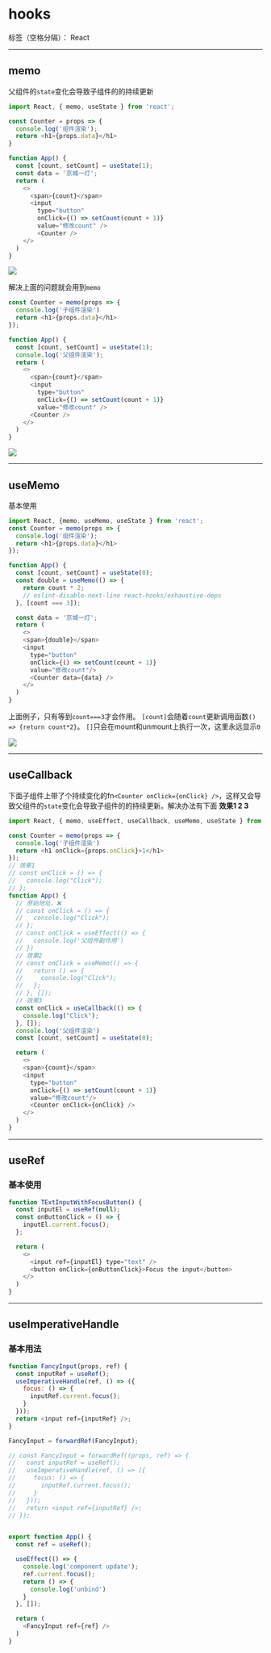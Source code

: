 ﻿# hooks

标签（空格分隔）： React

---

<h2>memo</h2>

父组件的`state`变化会导致子组件的的持续更新

```javascript
import React, { memo, useState } from 'react';

const Counter = props => {
  console.log('组件渲染');
  return <h1>{props.data}</h1>
}

function App() {
  const [count, setCount] = useState(1);
  const data = '京城一灯';
  return (
    <>
      <span>{count}</span>
      <input
        type="button"
        onClick={() => setCount(count + 1)}
        value="修改count" />
        <Counter />
    </>
  )
}
```

<p><img src="https://raw.githubusercontent.com/rel-start/Notes/picture/picture/react-hooks__memo01.gif"></p>

解决上面的问题就会用到`memo`

```javascript
const Counter = memo(props => {
  console.log('子组件渲染')
  return <h1>{props.data}</h1>
});

function App() {
  const [count, setCount] = useState(1);
  console.log('父组件渲染');
  return (
    <>
      <span>{count}</span>
      <input
        type="button"
        onClick={() => setCount(count + 1)}
        value="修改count" />
      <Counter />
    </>
  )
}
```

<p><img src="https://raw.githubusercontent.com/rel-start/Notes/picture/picture/react-hooks__memo02.gif"></p>

<hr/>
<h2>useMemo</h2>

基本使用

```javascript
import React, {memo, useMemo, useState } from 'react';
const Counter = memo(props => {
  console.log('组件渲染');
  return <h1>{props.data}</h1>
});

function App() {
  const [count, setCount] = useState(0);
  const double = useMemo(() => {
    return count * 2;
    // eslint-disable-next-line react-hooks/exhaustive-deps
  }, [count === 3]);

  const data = '京城一灯';
  return (
    <>
    <span>{double}</span>
    <input
      type="button"
      onClick={() => setCount(count + 1)}
      value="修改count"/>
      <Counter data={data} />
    </>
  )
}
```

上面例子，只有等到`count===3`才会作用。
`[count]`会随着`count`更新调用函数`() => {return count*2}`。
`[]`只会在mount和unmount上执行一次，这里永远显示`0`

<p><img src="https://raw.githubusercontent.com/rel-start/Notes/picture/picture/react-hooks__useMemo01.gif"></p>

<hr/>
<h2>useCallback</h2>

下面子组件上带了个持续变化的fn`<Counter onClick={onClick} />`，这样又会导致父组件的`state`变化会导致子组件的的持续更新。解决办法有下面 **效果1 2 3**

```javascript
import React, { memo, useEffect, useCallback, useMemo, useState } from 'react';

const Counter = memo(props => {
  console.log('子组件渲染')
  return <h1 onClick={props.onClick}>1</h1>
});
// 效果1
// const onClick = () => {
//   console.log("Click");
// };
function App() {
  // 原始地址，❌
  // const onClick = () => {
  //   console.log("Click");
  // };
  // const onClick = useEffect(() => {
  //   console.log('父组件副作用')
  // })
  // 效果2
  // const onClick = useMemo(() => {
  //   return () => {
  //     console.log("Click");
  //   };
  // }, []);
  // 效果3
  const onClick = useCallback(() => {
    console.log("Click");
  }, []);
  console.log('父组件渲染')
  const [count, setCount] = useState(0);

  return (
    <>
    <span>{count}</span>
    <input
      type="button"
      onClick={() => setCount(count + 1)}
      value="修改count"/>
      <Counter onClick={onClick} />
    </>
  )
}
```

<hr/>
<h2>useRef</h2>

<h3>基本使用</h3>

```javascript
function TExtInputWithFocusButton() {
  const inputEl = useRef(null);
  const onButtonClick = () => {
    inputEl.current.focus();
  };

  return (
    <>
      <input ref={inputEl} type="text" />
      <button onClick={onButtonClick}>Focus the input</button>
    </>
  )
}
```

<hr/>
<h2>useImperativeHandle</h2>

<h3>基本用法</h3>

```javascript
function FancyInput(props, ref) {
  const inputRef = useRef();
  useImperativeHandle(ref, () => ({
    focus: () => {
      inputRef.current.focus();
    }
  }));
  return <input ref={inputRef} />;
}

FancyInput = forwardRef(FancyInput);

// const FancyInput = forwardRef((props, ref) => {
//   const inputRef = useRef();
//   useImperativeHandle(ref, () => ({
//     focus: () => {
//       inputRef.current.focus();
//     }
//   }));
//   return <input ref={inputRef} />;
// });


export function App() {
  const ref = useRef();

  useEffect(() => {
    console.log('component update');
    ref.current.focus();
    return () => {
      console.log('unbind')
    }
  }, []);

  return (
    <FancyInput ref={ref} />
  )
}
```
